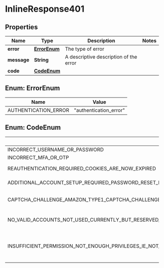 

# InlineResponse401


## Properties

Name | Type | Description | Notes
------------ | ------------- | ------------- | -------------
**error** | [**ErrorEnum**](#ErrorEnum) | The type of error | 
**message** | **String** | A descriptive description of the error  | 
**code** | [**CodeEnum**](#CodeEnum) |  | 



## Enum: ErrorEnum

Name | Value
---- | -----
AUTHENTICATION_ERROR | &quot;authentication_error&quot;



## Enum: CodeEnum

Name | Value
---- | -----
INCORRECT_USERNAME_OR_PASSWORD | &quot;incorrect_username_or_password&quot;
INCORRECT_MFA_OR_OTP | &quot;incorrect_mfa_or_otp&quot;
REAUTHENTICATION_REQUIRED_COOKIES_ARE_NOW_EXPIRED | &quot;reauthentication_required // cookies are now expired&quot;
ADDITIONAL_ACCOUNT_SETUP_REQUIRED_PASSWORD_RESET_ETC | &quot;additional_account_setup_required // password reset, etc&quot;
CAPTCHA_CHALLENGE_AMAZON_TYPE1_CAPTCHA_CHALLENGE_CURRENTLY_UNSOVABLE_ | &quot;captcha_challenge // amazon type1 captcha challenge (currently unsovable)&quot;
NO_VALID_ACCOUNTS_NOT_USED_CURRENTLY_BUT_RESERVED_FOR_FUTURE_USE | &quot;no_valid_accounts // not used currently but reserved for future use&quot;
INSUFFICIENT_PERMISSION_NOT_ENOUGH_PRIVILEGES_IE_NOT_AN_ADMIN_OR_NOT_ENOUGH_PROVIDER_SCOPES_ON_A_PROVIDER_API_TOKEN_FOR_THE_AFFIX_SCOPES_REQUESTED_ | &quot;insufficient_permission // not enough privileges (ie not an admin, or not enough provider scopes on a provider api token for the Affix scopes requested)&quot;



